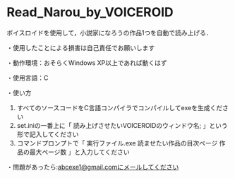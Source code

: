 # Read_Narou_by_VOICEROID
ボイスロイドを使用して，小説家になろうの作品1つを自動で読み上げる．

・使用したことによる損害は自己責任でお願いします

・動作環境：おそらくWindows XP以上であれば動くはず

・使用言語：C

・使い方
1. すべてのソースコードをC言語コンパイラでコンパイルしてexeを生成ください
2. set.iniの一番上に「 読み上げさせたいVOICEROIDのウィンドウ名; 」という形で記入してください
3. コマンドプロンプトで「 実行ファイル.exe 読ませたい作品の目次ページ 作品の最大ページ数 」と入力してください

・問題があったら:abcexe1@gmail.comにメールしてください
